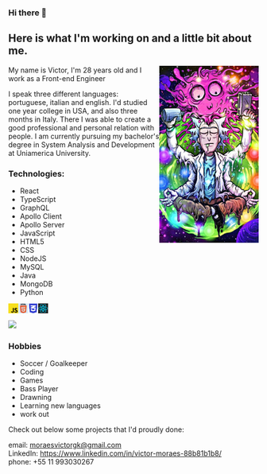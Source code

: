 ### Hi there 👋 
## Here is what I'm working on and a little bit about me. 
<img align = right src = "rickTranscending.jpg" width = 200px>
<p> My name is Victor, I'm 28 years old and I work as a Front-end Engineer <p>
<p> I speak three different languages: portuguese, italian and english. I'd studied one year college in USA, and also three months in Italy. There I was able to create a good professional and personal relation with people. I am currently pursuing my bachelor's degree in System Analysis and Development at Uniamerica University.<p>
  
  ### Technologies:
  - React
  - TypeScript
  - GraphQL
  - Apollo Client
  - Apollo Server
  - JavaScript
  - HTML5
  - CSS
  - NodeJS
  - MySQL
  - Java
  - MongoDB
  - Python
  
<img align = left src="jsLogo.jpg" width = 20>
<img align = left src="logoHtml.jpg" width = 20>
<img align = left src="cssLogo.jpg" width = 20>
<img align = left src="reactLogo.jpg" width = 20><br><br>
  
  <div>
    <img =10px src="https://github-readme-stats.vercel.app/api?username=moraesvictor&show_icons=true&theme=radical"/>
   </div>
   
### Hobbies
 - Soccer / Goalkeeper
 - Coding
 - Games
 - Bass Player
 - Drawning
 - Learning new languages
 - work out

  <p>Check out below some projects that I'd proudly done: <p>
  
 <span> email: moraesvictorgk@gmail.com </span><br>
 <span> LinkedIn: https://www.linkedin.com/in/victor-moraes-88b81b1b8/</span><br>
 <span> phone: +55 11 993030267</span>
  
 
  
